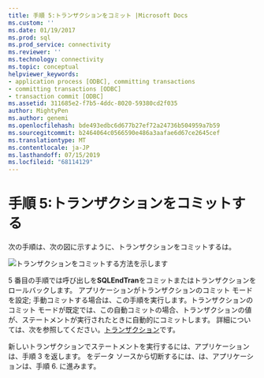 ```yaml
---
title: 手順 5:トランザクションをコミット |Microsoft Docs
ms.custom: ''
ms.date: 01/19/2017
ms.prod: sql
ms.prod_service: connectivity
ms.reviewer: ''
ms.technology: connectivity
ms.topic: conceptual
helpviewer_keywords:
- application process [ODBC], committing transactions
- committing transactions [ODBC]
- transaction commit [ODBC]
ms.assetid: 311685e2-f7b5-4ddc-8020-59380cd2f035
author: MightyPen
ms.author: genemi
ms.openlocfilehash: bde493edbc6d677b27ef72a24736b504959a7b59
ms.sourcegitcommit: b2464064c0566590e486a3aafae6d67ce2645cef
ms.translationtype: MT
ms.contentlocale: ja-JP
ms.lasthandoff: 07/15/2019
ms.locfileid: "68114129"
---
```

# <a name="step-5-commit-the-transaction"></a>手順 5:トランザクションをコミットする
次の手順は、次の図に示すように、トランザクションをコミットするは。  
  
 ![トランザクションをコミットする方法を示します](../../../odbc/reference/develop-app/media/pr16.gif "pr16")  
  
 5 番目の手順では呼び出しを**SQLEndTran**をコミットまたはトランザクションをロールバックします。 アプリケーションがトランザクションのコミット モードを設定; 手動コミットする場合は、この手順を実行します。トランザクションのコミット モードが既定では、この自動コミットの場合、トランザクションの値が、ステートメントが実行されたときに自動的にコミットします。 詳細については、次を参照してください。[トランザクション](../../../odbc/reference/develop-app/transactions-odbc.md)です。  
  
 新しいトランザクションでステートメントを実行するには、アプリケーションは、手順 3 を返します。 をデータ ソースから切断するには、は、アプリケーションは、手順 6. に進みます。
